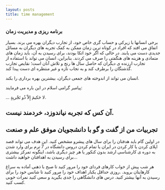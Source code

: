 ```yaml
---
layout: posts
title: time management
---
```


### برنامه ریزی و مدیریت زمان

برخی انسانها با زیرکی و حساب گری خاص خود، از تجارب دیگران بهره می برند. بسیار اتفاق می افتد که افراد در کوتاه ترین زمان ممکن به کمک تجربه های دیگران به مسائل جدیدی دست می یابند. در حالی که اگر خود اتکا بودند، برای رسیدن به آن، باید زمان های متمادی و هزینه های هنگفتی را صرف می کردند. بنابراین، انسان می تواند با استفاده از تجارب ارزنده ی دیگران که حاصل سال ها رنج و تلاش آنان است؛ نقایص تجارب گذشتگان را برطرف کند و به تجاب تازه و غیر منتظره ای دست پیدا کند.

انسان می تواند از اندوخته های جمعی دیگران، بیشترین بهره برداری را بکند.

پیامبر گرامی اسلام در این باره می فرمایند:

... لا حَکیمَ إِلاّ ذُو تَجْربِةٍ.

آن کس که تجربه نیاندوزد، خردمند نیست.
---
## تجربیات من از گفت و گو با دانشجویان موفق علم و صنعت 

 در اولین گام باید هدفتان را برای سال های پیشرو مشخص کنید. 
این هدف می تواند قصد اپلای کردن  یا کار کردن در ایران یا تمام کردن دروس دانشگاه در 7 ترم برای وارد شدن به دوره ی کارشناسی ارشد بدون کنکور یا هر چیز دیگری باشد، اینگونه 
تمرکز بیشتری برای رسیدن به اهدافتان خواهید داشت...

هر شب پیش از خواب کارهای فردای خود را مرور کنید تا صبح با ذهنی آماده به سراغ کارهایتان بروید.
.روزی حداقل یکبار اهداف خود را مرور کنید تا شانس خود را برای رسیدن به آنها بیشتر کنید.
 درس های دانشگاهی را جدی بگیرید و سعی کنید نمرات خوبی کسب کنید.

